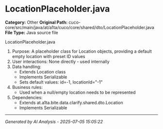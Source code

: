 # LocationPlaceholder.java

**Category:** Other
**Original Path:** cuco-core/src/main/java/at/a1ta/cuco/core/shared/dto/LocationPlaceholder.java
**File Type:** Java source file

LocationPlaceholder.java
1. Purpose: A placeholder class for Location objects, providing a default empty location with preset ID values
2. User interactions: None directly - used internally
3. Data handling:
   - Extends Location class
   - Implements Serializable
   - Sets default values: id=-1, locationId="-1"
4. Business rules:
   - Used when a null/empty location needs to be represented
5. Dependencies:
   - Extends at.a1ta.bite.data.clarify.shared.dto.Location
   - Implements Serializable

---
*Generated by AI Analysis - 2025-07-05 15:05:22*
